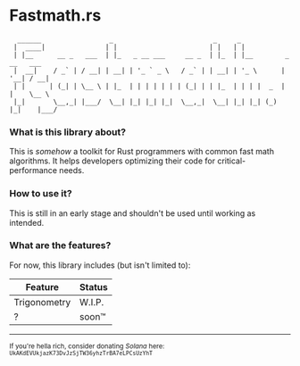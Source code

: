 # Fastmath.rs

```none
  ______                 _                         _     _                      
 |  ____|               | |                       | |   | |                     
 | |__      __ _   ___  | |_   _ __ ___     __ _  | |_  | |__        _ __   ___ 
 |  __|    / _` | / __| | __| | '_ ` _ \   / _` | | __| | '_ \      | '__| / __|
 | |      | (_| | \__ \ | |_  | | | | | | | (_| | | |_  | | | |  _  | |    \__ \
 |_|       \__,_| |___/  \__| |_| |_| |_|  \__,_|  \__| |_| |_| (_) |_|    |___/
```

### What is this library about?

This is *somehow* a toolkit for Rust programmers with common fast math algorithms. It helps developers optimizing their code for critical-performance needs.

### How to use it?

This is still in an early stage and shouldn't be used until working as intended.

### What are the features?

For now, this library includes (but isn't limited to):

| Feature | Status |
| --- | --- |
| Trigonometry | W.I.P. |
| ? | soon™ |

___

<sup>If you're hella rich, consider donating *Solana* here: `UkAKdEVUkjazK73DvJzSjTW36yhzTrBA7eLPCsUzYhT`</sup>
